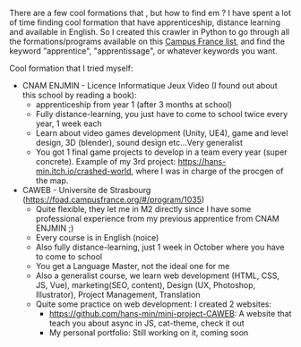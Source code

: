 There are a few cool formations that , but how to find em ? I have spent a lot of time finding cool formation that have apprenticeship, distance learning and available in English.
So I created this crawler in Python to go through all the formations/programs available on this [Campus France list](https://www.campusfrance.org/fr/trouver-formation-universitaire-France), 
and find the keyword "apprentice", "apprentissage", or whatever keywords you want.


Cool formation that I tried myself:
- CNAM ENJMIN - Licence Informatique Jeux Video (I found out about this school by reading a book):
  - apprenticeship from year 1 (after 3 months at school)
  - Fully distance-learning, you just have to come to school twice every year, 1 week each
  - Learn about video games development (Unity, UE4), game and level design, 3D (blender), sound design etc...Very generalist
  - You got 1 final game projects to develop in a team every year (super concrete). Example of my 3rd project: https://hans-min.itch.io/crashed-world, where I was in charge of the procgen of the map.
- CAWEB - Universite de Strasbourg (https://foad.campusfrance.org/#/program/1035)
  - Quite flexible, they let me in M2 directly since I have some professional experience from my previous apprentice from CNAM ENJMIN ;)
  - Every course is in English (noice)
  - Also fully distance-learning, just 1 week in October where you have to come to school
  - You get a Language Master, not the ideal one for me 
  - Also a generalist course, we learn web development (HTML, CSS, JS, Vue), marketing(SEO, content), Design (UX, Photoshop, Illustrator), Project Management, Translation
  - Quite some practice on web development: I created 2 websites:
    - https://github.com/hans-min/mini-project-CAWEB: A website that teach you about async in JS, cat-theme, check it out 
    - My personal portfolio: Still working on it, coming soon
